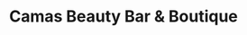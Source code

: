 ---
title: "Camas Beauty Bar & Boutique"
url: /camas/camas-beauty-bar-und-boutique/
shop: Friseur
---